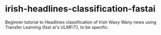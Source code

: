 # irish-headlines-classification-fastai
Beginner tutorial to Headlines classification of Irish Waxy Wany news using Transfer Learning (fast ai's ULMFiT), to be specific.
